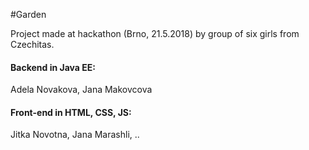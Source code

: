 #Garden

Project made at hackathon (Brno, 21.5.2018) by group of six girls from Czechitas.



#### Backend in Java EE:

Adela Novakova, Jana Makovcova

#### Front-end in HTML, CSS, JS:

Jitka Novotna, Jana Marashli, ..

